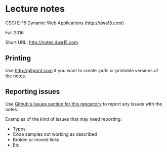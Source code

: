 # Lecture notes
CSCI E-15 Dynamic Web Applications (<http://dwa15.com>)

Fall 2016

Short URL: <http://notes.dwa15.com>

## Printing
Use http://gitprint.com if you want to create .pdfs or printable versions of the notes.

## Reporting issues
Use [Github's Issues section for this repository]() to report any issues with the notes.

Examples of the kind of issues that may need reporting:
+ Typos
+ Code samples not working as described
+ Broken or moved links
+ Etc.
